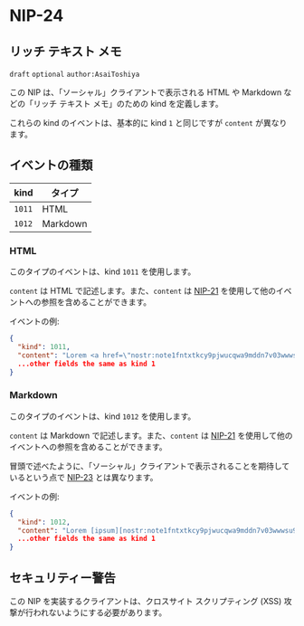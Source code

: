 NIP-24
======

リッチ テキスト メモ
--------------------

`draft` `optional` `author:AsaiToshiya`

この NIP は、「ソーシャル」クライアントで表示される HTML や Markdown などの「リッチ テキスト メモ」のための kind を定義します。

これらの kind のイベントは、基本的に kind `1` と同じですが `content` が異なります。

## イベントの種類

| kind   | タイプ   |
| ------ | -------- |
| `1011` | HTML     |
| `1012` | Markdown |

### HTML

このタイプのイベントは、kind `1011` を使用します。

`content` は HTML で記述します。また、`content` は [NIP-21](21.md) を使用して他のイベントへの参照を含めることができます。

イベントの例:

```json
{
  "kind": 1011,
  "content": "Lorem <a href=\"nostr:note1fntxtkcy9pjwucqwa9mddn7v03wwwsu9j330jj350nvhpky2tuaspk6nqc\">ipsum</a>",
  ...other fields the same as kind 1
}
```

### Markdown

このタイプのイベントは、kind `1012` を使用します。

`content` は Markdown で記述します。また、`content` は [NIP-21](21.md) を使用して他のイベントへの参照を含めることができます。

冒頭で述べたように、「ソーシャル」クライアントで表示されることを期待しているという点で [NIP-23](23.md) とは異なります。

イベントの例:

```json
{
  "kind": 1012,
  "content": "Lorem [ipsum][nostr:note1fntxtkcy9pjwucqwa9mddn7v03wwwsu9j330jj350nvhpky2tuaspk6nqc]",
  ...other fields the same as kind 1
}
```

## セキュリティー警告

この NIP を実装するクライアントは、クロスサイト スクリプティング (XSS) 攻撃が行われないようにする必要があります。